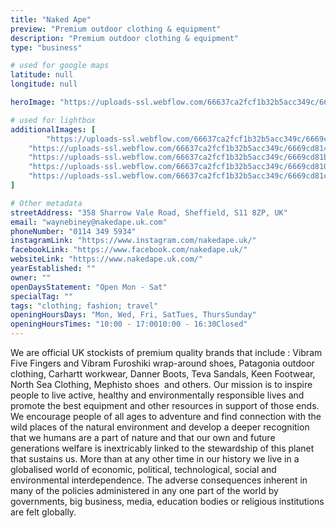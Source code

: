 ```yaml
---
title: "Naked Ape"
preview: "Premium outdoor clothing & equipment"
description: "Premium outdoor clothing & equipment"
type: "business"

# used for google maps
latitude: null
longitude: null

heroImage: "https://uploads-ssl.webflow.com/66637ca2fcf1b32b5acc349c/6669c42b47e5475076969d3c_Screenshot%202024-06-12%20at%2016.49.57.png"

# used for lightbox
additionalImages: [
        "https://uploads-ssl.webflow.com/66637ca2fcf1b32b5acc349c/6669cd81889599739364fe01_345421466_767541018379498_6800038526407601469_n.jpg",
    "https://uploads-ssl.webflow.com/66637ca2fcf1b32b5acc349c/6669cd8145c82cdb6dd0a0c1_176234588_4176876862373074_5164729837240294833_n.jpg",
    "https://uploads-ssl.webflow.com/66637ca2fcf1b32b5acc349c/6669cd81bbfcea71ee962878_287320553_5486947234699357_2085005367017078092_n.jpg",
    "https://uploads-ssl.webflow.com/66637ca2fcf1b32b5acc349c/6669cd810bddddba4a72ffce_314418936_5906069442787132_4394912458988775576_n.jpg",
    "https://uploads-ssl.webflow.com/66637ca2fcf1b32b5acc349c/6669cd81c1e4a5d98279b5f3_335076354_218949473982432_9195683061107331775_n.jpg"
]

# Other metadata
streetAddress: "358 Sharrow Vale Road, Sheffield, S11 8ZP, UK"
email: "waynebiney@nakedape.uk.com"
phoneNumber: "0114 349 5934"
instagramLink: "https://www.instagram.com/nakedape.uk/"
facebookLink: "https://www.facebook.com/nakedape.uk/"
websiteLink: "https://www.nakedape.uk.com/"
yearEstablished: ""
owner: ""
openDaysStatement: "Open Mon - Sat"
specialTag: ""
tags: "clothing; fashion; travel"
openingHoursDays: "Mon, Wed, Fri, SatTues, ThursSunday"
openingHoursTimes: "10:00 - 17:0010:00 - 16:30Closed"
---
```



We are official UK stockists of premium quality brands that include : Vibram Five Fingers and Vibram Furoshiki wrap-around shoes, Patagonia outdoor clothing, Carhartt workwear, Danner Boots, Teva Sandals, Keen Footwear, North Sea Clothing, Mephisto shoes &nbsp;and others.
Our mission is to inspire people to live active, healthy and environmentally responsible lives and promote the best equipment and other resources in support of those ends.
We encourage people of all ages to adventure and find connection with the wild places of the natural environment and develop a deeper recognition that we humans are a part of nature and that our own and future generations welfare is inextricably linked to the stewardship of this planet that sustains us.
More than at any other time in our history we live in a globalised world of economic, political, technological, social and environmental interdependence.
The adverse consequences inherent in many of the policies administered in any one part of the world by governments, big business, media, education bodies or religious institutions are felt globally.

